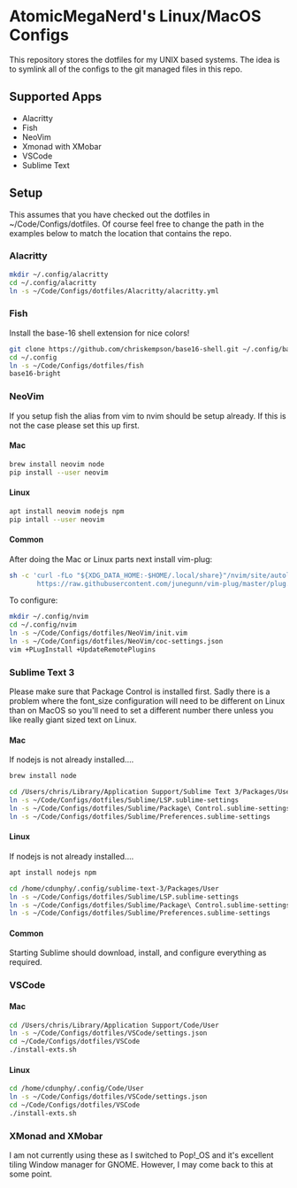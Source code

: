 # AtomicMegaNerd's Linux/MacOS Configs

This repository stores the dotfiles for my UNIX based systems.  The idea is
to symlink all of the configs to the git managed files in this repo.

## Supported Apps

* Alacritty
* Fish
* NeoVim
* Xmonad with XMobar
* VSCode
* Sublime Text

## Setup

This assumes that you have checked out the dotfiles in ~/Code/Configs/dotfiles.
Of course feel free to change the path in the examples below to match the
location that contains the repo.

### Alacritty

```bash
mkdir ~/.config/alacritty
cd ~/.config/alacritty
ln -s ~/Code/Configs/dotfiles/Alacritty/alacritty.yml
```

### Fish

Install the base-16 shell extension for nice colors!

```bash
git clone https://github.com/chriskempson/base16-shell.git ~/.config/base16-shell
cd ~/.config
ln -s ~/Code/Configs/dotfiles/fish
base16-bright
```

### NeoVim

If you setup fish the alias from vim to nvim should be setup already. If this
is not the case please set this up first.

#### Mac

```bash
brew install neovim node
pip install --user neovim
```

#### Linux

```bash
apt install neovim nodejs npm
pip intall --user neovim
```

#### Common

After doing the Mac or Linux parts next install vim-plug:

```bash
sh -c 'curl -fLo "${XDG_DATA_HOME:-$HOME/.local/share}"/nvim/site/autoload/plug.vim --create-dirs \
       https://raw.githubusercontent.com/junegunn/vim-plug/master/plug.vim'
```

To configure:

```bash
mkdir ~/.config/nvim
cd ~/.config/nvim
ln -s ~/Code/Configs/dotfiles/NeoVim/init.vim
ln -s ~/Code/Configs/dotfiles/NeoVim/coc-settings.json
vim +PLugInstall +UpdateRemotePlugins
```

### Sublime Text 3

Please make sure that Package Control is installed first.  Sadly there is
a problem where the font_size configuration will need to be different on
Linux than on MacOS so you'll need to set a different number there unless
you like really giant sized text on Linux.

#### Mac

If nodejs is not already installed....

```bash
brew install node
```

```bash
cd /Users/chris/Library/Application Support/Sublime Text 3/Packages/User
ln -s ~/Code/Configs/dotfiles/Sublime/LSP.sublime-settings
ln -s ~/Code/Configs/dotfiles/Sublime/Package\ Control.sublime-settings
ln -s ~/Code/Configs/dotfiles/Sublime/Preferences.sublime-settings
```

#### Linux

If nodejs is not already installed....

```bash
apt install nodejs npm
```

```bash
cd /home/cdunphy/.config/sublime-text-3/Packages/User
ln -s ~/Code/Configs/dotfiles/Sublime/LSP.sublime-settings
ln -s ~/Code/Configs/dotfiles/Sublime/Package\ Control.sublime-settings
ln -s ~/Code/Configs/dotfiles/Sublime/Preferences.sublime-settings
```

#### Common

Starting Sublime should download, install, and configure everything as
required.

### VSCode

#### Mac

```bash
cd /Users/chris/Library/Application Support/Code/User
ln -s ~/Code/Configs/dotfiles/VSCode/settings.json
cd ~/Code/Configs/dotfiles/VSCode
./install-exts.sh
```

#### Linux

```bash
cd /home/cdunphy/.config/Code/User
ln -s ~/Code/Configs/dotfiles/VSCode/settings.json
cd ~/Code/Configs/dotfiles/VSCode
./install-exts.sh
```

### XMonad and XMobar

I am not currently using these as I switched to Pop!_OS and it's excellent
tiling Window manager for GNOME.  However, I may come back to this at some
point.